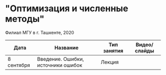 # "Оптимизация и численные методы"
Филиал МГУ в г. Ташкенте, 2020

| Дата        | Название    | Тип занятия   | Видео/слайды  |
| ----------- | ----------- | ------------- | ------------- |
| 8 сентября  | Введение. Ошибки, источники ошибок | Лекция | |

